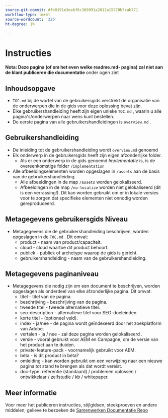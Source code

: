 ```yaml
---
source-git-commit: dfb0191e3ea6f6c360991a2012a15570b5cab771
workflow-type: tm+mt
source-wordcount: '326'
ht-degree: 1%

---
```

# Instructies

**Nota: Deze pagina (of om het even welke readme.md- pagina) zal niet aan de klant publiceren die documentatie** onder ogen ziet

## Inhoudsopgave

+ `TOC.md` bij de wortel van de gebruikersgids verstrekt de organisatie van de onderwerpen die in de gids voor deze oplossing bevat zijn.
+ Elke gebruikershandleiding heeft zijn eigen unieke `TOC.md` , waarin u alle pagina&#39;s/onderwerpen naar wens kunt bestellen.
+ De eerste pagina van alle gebruikershandleidingen is `overview.md` .

## Gebruikershandleiding

+ De inleiding tot de gebruikershandleiding wordt `overview.md` genoemd
+ Elk onderwerp in de gebruikersgids heeft zijn eigen afzonderlijke folder.
   + Als er een onderwerp in de gids genoemd *Implementatie* is, is de overeenkomstige folder `/implementation`
+ Alle afbeeldingselementen worden opgeslagen in `/assets` aan de basis van de gebruikershandleiding.
   + Alle afbeeldingen in de map `/assets` worden gelokaliseerd.
   + Afbeeldingen in de map `/no-localize` worden niet gelokaliseerd (dit is een verrassing!). Dit kan worden gebruikt om er in lokale versies voor te zorgen dat specifieke elementen niet onnodig worden gereproduceerd.

## Metagegevens gebruikersgids Niveau

+ Metagegevens die de gebruikershandleiding beschrijven, worden opgeslagen in de `TOC.md` . Dit omvat:
   + product - naam van product/capaciteit.
   + cloud - cloud waartoe dit product behoort.
   + publiek - publiek of archetype waarop de gids is gericht.
   + gebruikershandleiding - naam van de gebruikershandleiding.

## Metagegevens paginaniveau

+ Metagegevens die nodig zijn om een document te beschrijven, worden opgeslagen als onderdeel van elke afzonderlijke pagina. Dit omvat:
   + titel - titel van de pagina.
   + beschrijving - beschrijving van de pagina.
   + tweede titel - tweede alternatieve titel.
   + seo-description - alternatieve titel voor SEO-doeleinden.
   + korte titel - (optioneel veld).
   + index - ja/nee - de pagina wordt geïndexeerd door het zoekplatform van Adobe.
   + vertalen - ja / nee - zal deze pagina worden gelokaliseerd .
   + versie - vooral gebruikt voor AEM en Campagne, om de versie van het product aan te duiden.
   + private-feature-pack - voornamelijk gebruikt voor AEM.
   + bèta - is dit product in bèta?
   + omleiding - kan worden gebruikt om een verwijzing naar een nieuwe pagina tot stand te brengen als dat wordt vereist.
   + doc-type: referentie (standaard) / problemen oplossen / ontwikkelaar / zelfstudie / kb / whitepaper.

## Meer informatie

Voor meer het publiceren instructies, stijlgidsen, steekproeven en andere middelen, gelieve te bezoeken de [ Samenwerken Documentatie Repo ](https://git.corp.adobe.com/AdobeDocs/collaborative-doc-instructions)
